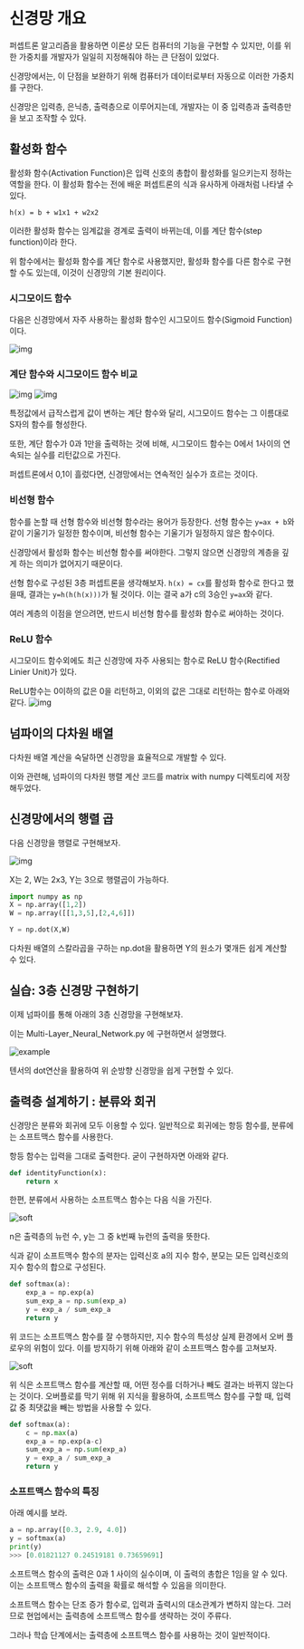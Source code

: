 # 신경망 개요
퍼셉트론 알고리즘을 활용하면 이론상 모든 컴퓨터의 기능을 구현할 수 있지만, 이를 위한 가중치를 개발자가 일일히 지정해줘야 하는 큰 단점이 있었다.
<p>신경망에서는, 이 단점을 보완하기 위해 컴퓨터가 데이터로부터 자동으로 이러한 가중치를 구한다.</p>

신경망은 입력층, 은닉층, 출력층으로 이루어지는데, 개발자는 이 중 입력층과 출력층만을 보고 조작할 수 있다.

## 활성화 함수
활성화 함수(Activation Function)은 입력 신호의 총합이 활성화를 일으키는지 정하는 역할을 한다. 이 활성화 함수는 전에 배운 퍼셉트론의 식과 유사하게 아래처럼 나타낼 수 있다.

`h(x) = b + w1x1 + w2x2`

이러한 활성화 함수는 임계값을 경계로 출력이 바뀌는데, 이를 계단 함수(step function)이라 한다.

위 함수에서는 활성화 함수를 계단 함수로 사용했지만, 활성화 함수를 다른 함수로 구현할 수도 있는데, 이것이 신경망의 기본 원리이다.

### 시그모이드 함수
다음은 신경망에서 자주 사용하는 활성화 함수인 시그모이드 함수(Sigmoid Function)이다.

![img](./img/sigmoid.png)

### 계단 함수와 시그모이드 함수 비교
![img](./img/stepFunction.png)
![img](./img/sigmoidFunction.png)

특정값에서 급작스럽게 값이 변하는 계단 함수와 달리, 시그모이드 함수는 그 이름대로 S자의 함수를 형성한다.

또한, 계단 함수가 0과 1만을 출력하는 것에 비해, 시그모이드 함수는 0에서 1사이의 연속되는 실수를 리턴값으로 가진다.

퍼셉트론에서 0,1이 흘렀다면, 신경망에서는 연속적인 실수가 흐르는 것이다.

### 비선형 함수
함수를 논할 때 선형 함수와 비선형 함수라는 용어가 등장한다.
선형 함수는 `y=ax + b`와 같이 기울기가 일정한 함수이며, 비선형 함수는 기울기가 일정하지 않은 함수이다.

신경망에서 활성화 함수는 비선형 함수를 써야한다. 그렇지 않으면 신경망의 계층을 깊게 하는 의미가 없어지기 때문이다.

선형 함수로 구성된 3층 퍼셉트론을 생각해보자.
`h(x) = cx`를 활성화 함수로 한다고 했을때, 결과는 `y=h(h(h(x)))`가 될 것이다.
이는 결국 a가 c의 3승인 `y=ax`와 같다.

여러 계층의 이점을 얻으려면, 반드시 비선형 함수를 활성화 함수로 써야하는 것이다.

### ReLU 함수
시그모이드 함수외에도 최근 신경망에 자주 사용되는 함수로 ReLU 함수(Rectified Linier Unit)가 있다.

ReLU함수는 0이하의 값은 0을 리턴하고, 이외의 값은 그대로 리턴하는 함수로 아래와 같다.
![img](./img/ReLUFunction.png)

## 넘파이의 다차원 배열
다차원 배열 계산을 숙달하면 신경망을 효율적으로 개발할 수 있다.

이와 관련해, 넘파이의 다차원 행렬 계산 코드를 matrix with numpy 디렉토리에 저장해두었다.

## 신경망에서의 행렬 곱
다음 신경망을 행렬로 구현해보자.

![img](./img/matrixnet.png)

X는 2, W는 2x3, Y는 3으로 행렬곱이 가능하다.

~~~python
import numpy as np
X = np.array([1,2])
W = np.array([[1,3,5],[2,4,6]])

Y = np.dot(X,W)
~~~

다차원 배열의 스칼라곱을 구하는 np.dot을 활용하면 Y의 원소가 몇개든 쉽게 계산할 수 있다.

## 실습: 3층 신경망 구현하기
이제 넘파이를 통해 아래의 3층 신경망을 구현해보자.<p>
이는 Multi-Layer_Neural_Network.py 에 구현하면서 설명했다.

![example](./img/example.png)

텐서의 dot연산을 활용하여 위 순방향 신경망을 쉽게 구현할 수 있다.

## 출력층 설계하기 : 분류와 회귀
신경망은 분류와 회귀에 모두 이용할 수 있다. 일반적으로 회귀에는 항등 함수를, 분류에는 소프트맥스 함수를 사용한다.

항등 함수는 입력을 그대로 출력한다. 굳이 구현하자면 아래와 같다.
~~~python
def identityFunction(x):
    return x
~~~
한편, 분류에서 사용하는 소프트맥스 함수는 다음 식을 가진다.

![soft](./img/softmax.png)

n은 출력층의 뉴런 수, y는 그 중 k번째 뉴런의 출력을 뜻한다.

식과 같이 소프트맥수 함수의 분자는 입력신호 a의 지수 함수, 분모는 모든 입력신호의 지수 함수의 합으로 구성된다.

~~~python
def softmax(a):
    exp_a = np.exp(a)
    sum_exp_a = np.sum(exp_a)
    y = exp_a / sum_exp_a
    return y
~~~

위 코드는 소프트맥스 함수를 잘 수행하지만, 지수 함수의 특성상 실제 환경에서 오버 플로우의 위험이 있다.
이를 방지하기 위해 아래와 같이 소프트맥스 함수를 고쳐보자.

![soft](./img/softmax_better.png)

위 식은 소프트맥스 함수를 계산할 때, 어떤 정수를 더하거나 빼도 결과는 바뀌지 않는다는 것이다.
오버플로를 막기 위해 위 지식을 활용하여, 소프트맥스 함수를 구할 때, 입력값 중 최댓값을 빼는 방법을 사용할 수 있다.

~~~python
def softmax(a):
    c = np.max(a)
    exp_a = np.exp(a-c)
    sum_exp_a = np.sum(exp_a)
    y = exp_a / sum_exp_a
    return y
~~~

### 소프트맥스 함수의 특징
아래 예시를 보라.
~~~python
a = np.array([0.3, 2.9, 4.0])
y = softmax(a)
print(y)
>>> [0.01821127 0.24519181 0.73659691]
~~~
소프트맥스 함수의 출력은 0과 1 사이의 실수이며, 이 출력의 총합은 1임을 알 수 있다.
이는 소프트맥스 함수의 출력을 확률로 해석할 수 있음을 의미한다.

소프트맥스 함수는 단조 증가 함수로, 입력과 출력시의 대소관계가 변하지 않는다.
그러므로 현업에서는 출력층에 소프트맥스 함수를 생략하는 것이 주류다.

그러나 학습 단계에서는 출력층에 소프트맥스 함수를 사용하는 것이 일반적이다.